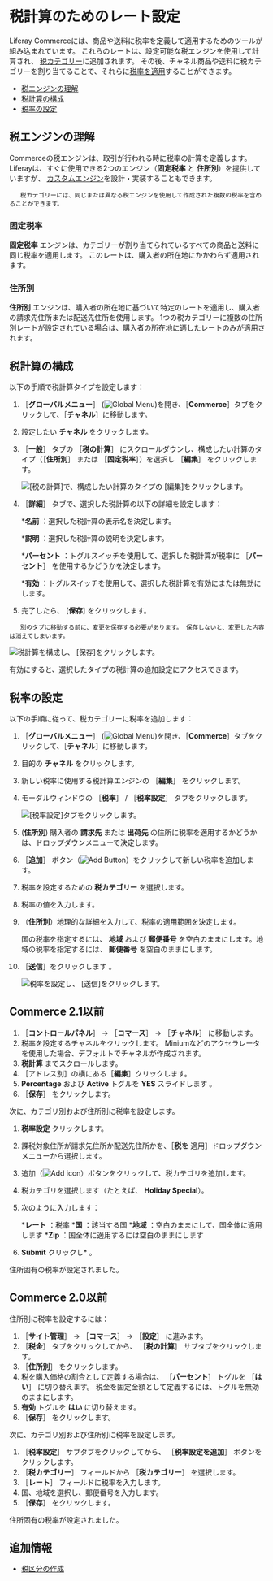 # 税計算のためのレート設定

Liferay Commerceには、商品や送料に税率を定義して適用するためのツールが組み込まれています。 これらのレートは、設定可能な税エンジンを使用して計算され、 [税カテゴリー](./creating-tax-categories.md)に追加されます。 その後、チャネル商品や送料に税カテゴリーを割り当てることで、それらに[税率を適用](./applying-tax-rates.md)することができます。

* [税エンジンの理解](#understanding-tax-engines)
* [税計算の構成](#configuring-tax-calculations)
* [税率の設定](#setting-tax-rates)

<a name="understanding-tax-engines" />

## 税エンジンの理解

Commerceの税エンジンは、取引が行われる時に税率の計算を定義します。 Liferayは、すぐに使用できる2つのエンジン（**固定税率** と **住所別**）を提供していますが、 [カスタムエンジン](../../developer-guide/sales/implementing-a-new-tax-engine.md)を設計・実装することもできます。

```{note}
   税カテゴリーには、同じまたは異なる税エンジンを使用して作成された複数の税率を含めることができます。
```

### 固定税率

**固定税率** エンジンは、カテゴリーが割り当てられているすべての商品と送料に同じ税率を適用します。 このレートは、購入者の所在地にかかわらず適用されます。

### 住所別

**住所別** エンジンは、購入者の所在地に基づいて特定のレートを適用し、購入者の請求先住所または配送先住所を使用します。 1つの税カテゴリーに複数の住所別レートが設定されている場合は、購入者の所在地に適したレートのみが適用されます。

<a name="configuring-tax-calculations" />

## 税計算の構成

以下の手順で税計算タイプを設定します：

1. ［**グローバルメニュー**］ (![Global Menu](../../images/icon-applications-menu.png))を開き、［**Commerce**］タブをクリックして、［**チャネル**］に移動します。

1. 設定したい **チャネル** をクリックします。

1. ［**一般**］ タブの ［**税の計算**］ にスクロールダウンし、構成したい計算のタイプ（［**住所別**］ または ［**固定税率**］）を選択し ［**編集**］ をクリックします。

    ![[税の計算]で、構成したい計算のタイプの [編集]をクリックします。](./setting-rates-for-tax-calculations/images/01.png)

1. ［**詳細**］ タブで、選択した税計算の以下の詳細を設定します：

   ***名前** ：選択した税計算の表示名を決定します。

   ***説明** ：選択した税計算の説明を決定します。

   ***パーセント** ：トグルスイッチを使用して、選択した税計算が税率に ［**パーセント**］ を使用するかどうかを決定します。

   ***有効** ：トグルスイッチを使用して、選択した税計算を有効にまたは無効にします。

1. 完了したら、 [**保存**] をクリックします。

```{note}
   別のタブに移動する前に、変更を保存する必要があります。 保存しないと、変更した内容は消えてしまいます。
```

![税計算を構成し、 [保存]をクリックします。](./setting-rates-for-tax-calculations/images/02.png)

有効にすると、選択したタイプの税計算の追加設定にアクセスできます。

<a name="setting-tax-rates" />

## 税率の設定

以下の手順に従って、税カテゴリーに税率を追加します：

1. ［**グローバルメニュー**］ (![Global Menu](../../images/icon-applications-menu.png))を開き、［**Commerce**］タブをクリックして、［**チャネル**］に移動します。

1. 目的の **チャネル** をクリックします。

1. 新しい税率に使用する税計算エンジンの ［**編集**］ をクリックします。

1. モーダルウィンドウの ［**税率**］ / ［**税率設定**］ タブをクリックします。

   ![ [税率設定]タブをクリックします。](./setting-rates-for-tax-calculations/images/03.png)

1. (**住所別**) 購入者の **請求先** または **出荷先** の住所に税率を適用するかどうかは、ドロップダウンメニューで決定します。

1. ［**追加**］ ボタン（![Add Button](../../images/icon-add.png)）をクリックして新しい税率を追加します。

1. 税率を設定するための **税カテゴリー** を選択します。

1. 税率の値を入力します。

1. （**住所別**）地理的な詳細を入力して、税率の適用範囲を決定します。

   国の税率を指定するには、 **地域** および **郵便番号** を空白のままにします。地域の税率を指定するには、 **郵便番号** を空白のままにします。

1. ［**送信**］をクリックします 。

   ![税率を設定し、 [送信]をクリックします。](./setting-rates-for-tax-calculations/images/04.png)

<a name="commerce-21-and-below" />

## Commerce 2.1以前

1. ［**コントロールパネル**］ → ［**コマース**］ → ［**チャネル**］ に移動します。
1. 税率を設定するチャネルをクリックします。 Miniumなどのアクセラレータを使用した場合、デフォルトでチャネルが作成されます。
1. **税計算** までスクロールします。
1. ［アドレス別］の横にある［**編集**］クリックします。
1. **Percentage** および **Active** トグルを **YES** スライドします 。
1. ［**保存**］ をクリックします。

次に、カテゴリ別および住所別に税率を設定します。

1. **税率設定** クリックします。
1. 課税対象住所が請求先住所か配送先住所かを、［**税を** 適用］ドロップダウンメニューから選択します。
1. 追加（![Add icon](../../images/icon-add.png)）ボタンをクリックして、税カテゴリを追加します。
1. 税カテゴリを選択します（たとえば、 **Holiday Special**）。
1. 次のように入力します：

    ***レート** ：税率
    ***国** ：該当する国
    ***地域** ：空白のままにして、国全体に適用します
    ***Zip** ：国全体に適用するには空白のままにします

1. **Submit** クリックし* 。</li> </ol>

住所固有の税率が設定されました。

<a name="commerce-20-and-below" />

## Commerce 2.0以前

住所別に税率を設定するには：

1. ［**サイト管理**］ → ［**コマース**］ → ［**設定**］ に進みます。
1. ［**税金**］ タブをクリックしてから、 ［**税の計算**］ サブタブをクリックします。
1. ［**住所別**］ をクリックします。
1. 税を購入価格の割合として定義する場合は、 ［**パーセント**］ トグルを ［**はい**］ に切り替えます。 税金を固定金額として定義するには、トグルを無効のままにします。
1. **有効** トグルを **はい** に切り替えます。
1. ［**保存**］ をクリックします。

次に、カテゴリ別および住所別に税率を設定します。

1. ［**税率設定**］ サブタブをクリックしてから、 ［**税率設定を追加**］ ボタンをクリックします。
1. ［**税カテゴリー**］ フィールドから ［**税カテゴリー**］ を選択します。
1. ［**レート**］ フィールドに税率を入力します。
1. 国、地域を選択し、郵便番号を入力します。
1. ［**保存**］ をクリックします。

住所固有の税率が設定されました。

<a name="additional-information" />

## 追加情報

* [税区分の作成](../configuring-taxes/creating-tax-categories.md)
